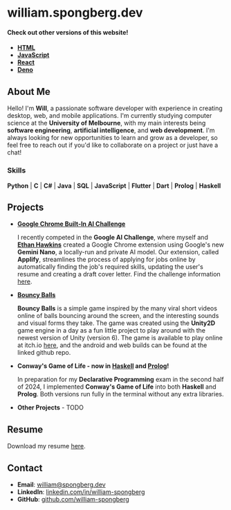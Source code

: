 # william.spongberg.dev

#### Check out other versions of this website!

- [**HTML**](html/index.html)
- [**JavaScript**](js/index.html)
- [**React**](react/index.html)
- [**Deno**](deno/index.html)

## About Me

Hello! I'm **Will**, a passionate software developer with experience in creating desktop, web, and mobile applications. I'm currently studying computer science at the **University of Melbourne**, with my main interests being **software engineering**, **artificial intelligence**, and **web development**. I'm always looking for new opportunities to learn and grow as a developer, so feel free to reach out if you'd like to collaborate on a project or just have a chat!

### Skills

**Python** | **C** | **C#** | **Java** | **SQL** | **JavaScript** | **Flutter** | **Dart** | **Prolog** | **Haskell**

## Projects

- [**Google Chrome Built-In AI Challenge**](https://github.com/Chillerbag/Applyify)

  I recently competed in the **Google AI Challenge**, where myself and [**Ethan Hawkins**](https://www.linkedin.com/in/ethan-hawkins-24486a244/) created a Google Chrome extension using Google's new **Gemini Nano**, a locally-run and private AI model. Our extension, called **Applify**, streamlines the process of applying for jobs online by automatically finding the job's required skills, updating the user's resume and creating a draft cover letter. Find the challenge information [here](https://googlechromeai.devpost.com/).

- [**Bouncy Balls**](https://github.com/william-spongberg/BouncyBalls)

  **Bouncy Balls** is a simple game inspired by the many viral short videos online of balls bouncing around the screen, and the interesting sounds and visual forms they take. The game was created using the **Unity2D** game engine in a day as a fun little project to play around with the newest version of Unity (version 6). The game is available to play online at itch.io [here](https://wspongberg.itch.io/bouncy-balls), and the android and web builds can be found at the linked github repo.

- **Conway's Game of Life - now in [**Haskell**](https://github.com/william-spongberg/haskell-game_of_life) and [**Prolog**](https://github.com/william-spongberg/prolog-game_of_life)!**

  In preparation for my **Declarative Programming** exam in the second half of 2024, I implemented **Conway's Game of Life** into both **Haskell** and **Prolog**. Both versions run fully in the terminal without any extra libraries.

- **Other Projects** - TODO

## Resume

Download my resume [here](William_Spongberg_Resume_2024.pdf).

## Contact

- **Email**: [william@spongberg.dev](mailto:william@spongberg.dev)
- **LinkedIn**: [linkedin.com/in/william-spongberg](https://www.linkedin.com/in/william-spongberg)
- **GitHub**: [github.com/william-spongberg](https://github.com/william-spongberg)
